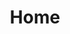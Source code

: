 ---
title: 'Home'
longTitle: 'Explore Cafés and Coffee Blends Across Tyne & Wear'
tagline: 'Discover the Perfect Café for Every Occassion'
displayOrder: 1
navigation: false
type: 'page'
image:
  src: '/assets/image.jpg'
  alt: 'An image showcasing My Page.'
  width: 400
  height: 300
head:
  title: 'Explore Cafés and Coffee Blends Across Tytne & Wear'
  meta:
    - name: 'keywords'
      content: 'café finder, coffee shop locator, café reviews, cafe events, café news, speciality coffee, café blog, coffee culture'
    - name: 'robots'
      content: 'index, follow'
    - name: 'author'
      content: 'Chris Prusakiewicz with ChatGPT'
    - name: 'copyright'
      content: '© 2023 The Coffee Detectives'
---